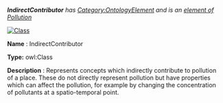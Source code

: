 ___IndirectContributor__ 
 has
 [Category:OntologyElement](../../Category/OntologyElement "Category:OntologyElement") 
 and is an
 [element of](../../Property/ElementOf "Property:ElementOf") 
[Pollution](../../Submissions/Pollution "Submissions:Pollution")_




  





[![Class](../../images/thumb/2/27/Class.gif/45px-Class.gif)](../../Image/Class.gif "Class")


__Name__ 
 : IndirectContributor
 



__Type:__ 
 owl:Class
 



__Description__ 
 : Represents concepts which indirectly contribute to pollution of a place. These do not directly represent pollution but have properties which can affect the pollution, for example by changing the concentration of pollutants at a spatio-temporal point.